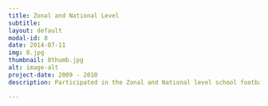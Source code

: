 ```yaml
---
title: Zonal and National Level
subtitle:  
layout: default
modal-id: 8
date: 2014-07-11
img: 8.jpg
thumbnail: 8thumb.jpg
alt: image-alt
project-date: 2009 - 2010
description: Participated in the Zonal and National level school football tournaments 

---
```

